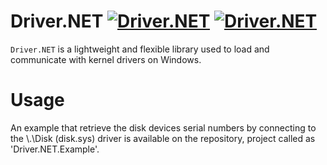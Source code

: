 # Driver.NET [![Driver.NET](https://img.shields.io/nuget/v/Driver.NET.svg)](https://www.nuget.org/packages/Driver.NET/) [![Driver.NET](https://img.shields.io/nuget/dt/Driver.NET.svg)](https://www.nuget.org/packages/Driver.NET/)
``Driver.NET`` is a lightweight and flexible library used to load and communicate with kernel drivers on Windows.

# Usage
An example that retrieve the disk devices serial numbers by connecting to the \\.\Disk (disk.sys) driver is available on the repository, project called as 'Driver.NET.Example'.
